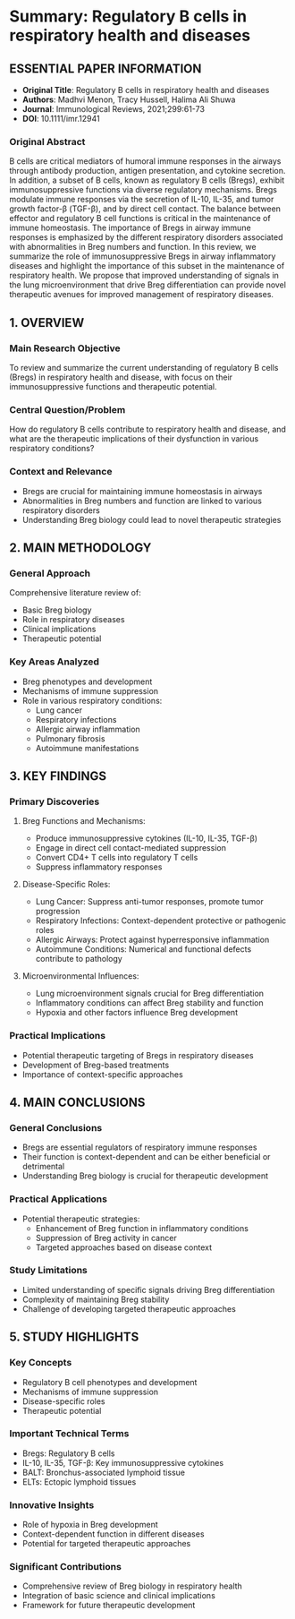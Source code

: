# Summary: Regulatory B cells in respiratory health and diseases

## ESSENTIAL PAPER INFORMATION
- **Original Title**: Regulatory B cells in respiratory health and diseases
- **Authors**: Madhvi Menon, Tracy Hussell, Halima Ali Shuwa
- **Journal**: Immunological Reviews, 2021;299:61-73
- **DOI**: 10.1111/imr.12941

### Original Abstract
B cells are critical mediators of humoral immune responses in the airways through antibody production, antigen presentation, and cytokine secretion. In addition, a subset of B cells, known as regulatory B cells (Bregs), exhibit immunosuppressive functions via diverse regulatory mechanisms. Bregs modulate immune responses via the secretion of IL-10, IL-35, and tumor growth factor-β (TGF-β), and by direct cell contact. The balance between effector and regulatory B cell functions is critical in the maintenance of immune homeostasis. The importance of Bregs in airway immune responses is emphasized by the different respiratory disorders associated with abnormalities in Breg numbers and function. In this review, we summarize the role of immunosuppressive Bregs in airway inflammatory diseases and highlight the importance of this subset in the maintenance of respiratory health. We propose that improved understanding of signals in the lung microenvironment that drive Breg differentiation can provide novel therapeutic avenues for improved management of respiratory diseases.

## 1. OVERVIEW
### Main Research Objective
To review and summarize the current understanding of regulatory B cells (Bregs) in respiratory health and disease, with focus on their immunosuppressive functions and therapeutic potential.

### Central Question/Problem
How do regulatory B cells contribute to respiratory health and disease, and what are the therapeutic implications of their dysfunction in various respiratory conditions?

### Context and Relevance
- Bregs are crucial for maintaining immune homeostasis in airways
- Abnormalities in Breg numbers and function are linked to various respiratory disorders
- Understanding Breg biology could lead to novel therapeutic strategies

## 2. MAIN METHODOLOGY
### General Approach
Comprehensive literature review of:
- Basic Breg biology
- Role in respiratory diseases
- Clinical implications
- Therapeutic potential

### Key Areas Analyzed
- Breg phenotypes and development
- Mechanisms of immune suppression
- Role in various respiratory conditions:
  - Lung cancer
  - Respiratory infections
  - Allergic airway inflammation
  - Pulmonary fibrosis
  - Autoimmune manifestations

## 3. KEY FINDINGS
### Primary Discoveries
1. Breg Functions and Mechanisms:
   - Produce immunosuppressive cytokines (IL-10, IL-35, TGF-β)
   - Engage in direct cell contact-mediated suppression
   - Convert CD4+ T cells into regulatory T cells
   - Suppress inflammatory responses

2. Disease-Specific Roles:
   - Lung Cancer: Suppress anti-tumor responses, promote tumor progression
   - Respiratory Infections: Context-dependent protective or pathogenic roles
   - Allergic Airways: Protect against hyperresponsive inflammation
   - Autoimmune Conditions: Numerical and functional defects contribute to pathology

3. Microenvironmental Influences:
   - Lung microenvironment signals crucial for Breg differentiation
   - Inflammatory conditions can affect Breg stability and function
   - Hypoxia and other factors influence Breg development

### Practical Implications
- Potential therapeutic targeting of Bregs in respiratory diseases
- Development of Breg-based treatments
- Importance of context-specific approaches

## 4. MAIN CONCLUSIONS
### General Conclusions
- Bregs are essential regulators of respiratory immune responses
- Their function is context-dependent and can be either beneficial or detrimental
- Understanding Breg biology is crucial for therapeutic development

### Practical Applications
- Potential therapeutic strategies:
  - Enhancement of Breg function in inflammatory conditions
  - Suppression of Breg activity in cancer
  - Targeted approaches based on disease context

### Study Limitations
- Limited understanding of specific signals driving Breg differentiation
- Complexity of maintaining Breg stability
- Challenge of developing targeted therapeutic approaches

## 5. STUDY HIGHLIGHTS
### Key Concepts
- Regulatory B cell phenotypes and development
- Mechanisms of immune suppression
- Disease-specific roles
- Therapeutic potential

### Important Technical Terms
- Bregs: Regulatory B cells
- IL-10, IL-35, TGF-β: Key immunosuppressive cytokines
- BALT: Bronchus-associated lymphoid tissue
- ELTs: Ectopic lymphoid tissues

### Innovative Insights
- Role of hypoxia in Breg development
- Context-dependent function in different diseases
- Potential for targeted therapeutic approaches

### Significant Contributions
- Comprehensive review of Breg biology in respiratory health
- Integration of basic science and clinical implications
- Framework for future therapeutic development